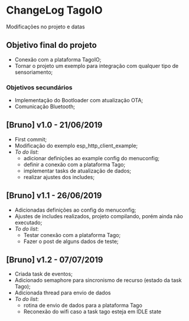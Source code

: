 # ChangeLog TagoIO

Modificações no projeto e datas

## Objetivo final do projeto
- Conexão com a plataforma TagoIO;
- Tornar o projeto um exemplo para integração com qualquer tipo de sensoriamento;

### Objetivos secundários
- Implementação do Bootloader com atualização OTA;
- Comunicação Bluetooth;

## [Bruno]  v1.0 - 21/06/2019
- First commit;
- Modificação do exemplo esp_http_client_example;
- *To do list*:
    - adicionar definições ao example config do menuconfig;
    - definir a conexão com a plataforma Tago;
    - implementar tasks de atualização de dados;
    - realizar ajustes dos includes;

## [Bruno]  v1.1 - 26/06/2019
- Adicionadas definições ao config do menuconfig;
- Ajustes de includes realizados, projeto compilando, porém ainda não executado;
- *To do list*:
    - Testar conexão com a plataforma Tago;
    - Fazer o post de alguns dados de teste;

## [Bruno]  v1.2 - 07/07/2019
- Criada task de eventos;
- Adicionado semaphore para sincronismo de recurso (estado da task Tago);
- Adicionada thread para envio de dados
- *To do list*:
    - rotina de envio de dados para a plataforma Tago
    - Reconexão do wifi caso a task tago esteja em IDLE state